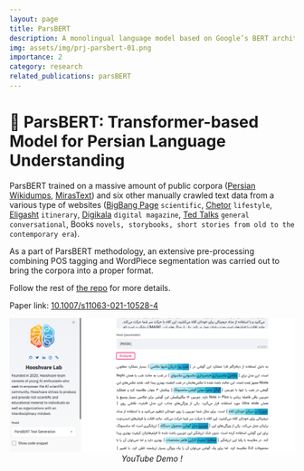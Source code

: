 ```yaml
---
layout: page
title: ParsBERT
description: A monolingual language model based on Google’s BERT architecture.
img: assets/img/prj-parsbert-01.png
importance: 2
category: research
related_publications: parsBERT
---
```


# 🤗 ParsBERT: Transformer-based Model for Persian Language Understanding


ParsBERT trained on a massive amount of public corpora ([Persian Wikidumps](https://dumps.wikimedia.org/fawiki/), [MirasText](https://github.com/miras-tech/MirasText)) and six other manually crawled text data from a various type of websites ([BigBang Page](https://bigbangpage.com/) `scientific`, [Chetor](https://www.chetor.com/) `lifestyle`, [Eligasht](https://www.eligasht.com/Blog/) `itinerary`,  [Digikala](https://www.digikala.com/mag/) `digital magazine`, [Ted Talks](https://www.ted.com/talks) `general conversational`, Books `novels, storybooks, short stories from old to the contemporary era`).

As a part of ParsBERT methodology, an extensive pre-processing combining POS tagging and WordPiece segmentation was carried out to bring the corpora into a proper format. 

Follow the rest of [the repo](https://github.com/hooshvare/parsbert) for more details.

Paper link: [10.1007/s11063-021-10528-4](https://doi.org/10.1007/s11063-021-10528-4)

<p align="center">
    <a href="https://www.youtube.com/watch?v=Fyirkq668PE"><img src="/assets/img/prj-parsbert-02.png" width="800"></a>
    <br>
    <em>YouTube Demo !</em>
</p>

